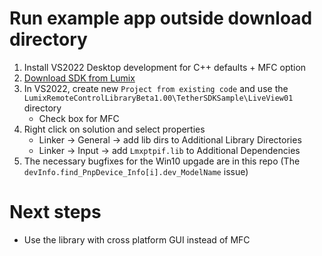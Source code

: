 # Run example app outside download directory
1. Install VS2022 Desktop development for C++ defaults + MFC option
1. [Download SDK from Lumix](https://av.jpn.support.panasonic.com/support/global/cs/soft/tool/sdk.html)
1. In VS2022, create new `Project from existing code` and use the `LumixRemoteControlLibraryBeta1.00\TetherSDKSample\LiveView01` directory
	- Check box for MFC
1. Right click on solution and select properties
	- Linker -> General -> add lib dirs to Additional Library Directories
	- Linker -> Input -> add `Lmxptpif.lib` to Additional Dependencies
1. The necessary bugfixes for the Win10 upgade are in this repo (The `devInfo.find_PnpDevice_Info[i].dev_ModelName` issue)

# Next steps
- Use the library with cross platform GUI instead of MFC